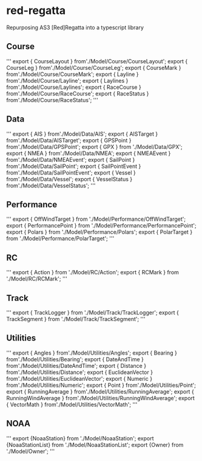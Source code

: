 # red-regatta

Repurposing AS3 [Red]Regatta into a typescript library

## Course

'''
export { CourseLayout } from'./Model/Course/CourseLayout';
export { CourseLeg } from'./Model/Course/CourseLeg';
export { CourseMark } from'./Model/Course/CourseMark';
export { Layline } from'./Model/Course/Layline';
export { Laylines } from'./Model/Course/Laylines';
export { RaceCourse } from'./Model/Course/RaceCourse';
export { RaceStatus } from'./Model/Course/RaceStatus';
'''

## Data
'''
export { AIS } from'./Model/Data/AIS';
export { AISTarget } from'./Model/Data/AISTarget';
export { GPSPoint } from'./Model/Data/GPSPoint';
export { GPX } from './Model/Data/GPX';
export { NMEA } from'./Model/Data/NMEA';
export { NMEAEvent } from'./Model/Data/NMEAEvent';
export { SailPoint } from'./Model/Data/SailPoint';
export { SailPointEvent } from'./Model/Data/SailPointEvent';
export { Vessel } from'./Model/Data/Vessel';
export { VesselStatus } from'./Model/Data/VesselStatus';
'''

## Performance
'''
export { OffWindTarget } from './Model/Performance/OffWindTarget';
export { PerformancePoint } from './Model/Performance/PerformancePoint';
export { Polars } from './Model/Performance/Polars';
export { PolarTarget } from './Model/Performance/PolarTarget';
'''

## RC
'''
export { Action } from './Model/RC/Action';
export { RCMark } from './Model/RC/RCMark';
'''

## Track
'''
export { TrackLogger } from './Model/Track/TrackLogger';
export { TrackSegment } from './Model/Track/TrackSegment';
'''

## Utilities
'''
export { Angles } from'./Model/Utilities/Angles';
export { Bearing } from'./Model/Utilities/Bearing';
export { DateAndTime } from'./Model/Utilities/DateAndTime';
export { Distance } from'./Model/Utilities/Distance';
export { EuclideanVector } from'./Model/Utilities/EuclideanVector';
export { Numeric } from'./Model/Utilities/Numeric';
export { Point } from'./Model/Utilities/Point';
export { RunningAverage } from'./Model/Utilities/RunningAverage';
export { RunningWindAverage } from'./Model/Utilities/RunningWindAverage';
export { VectorMath } from'./Model/Utilities/VectorMath';
'''

## NOAA

'''
export {NoaaStation} from './Model/NoaaStation';
export {NoaaStationList} from './Model/NoaaStationList';
export {Owner} from './Model/Owner';
'''